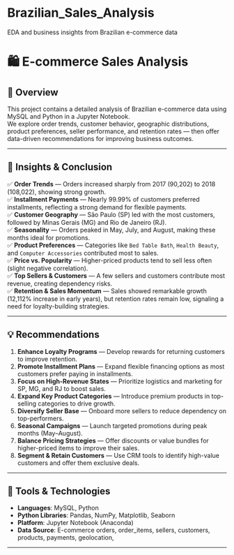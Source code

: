# Brazilian_Sales_Analysis
EDA and business insights from Brazilian e-commerce data
# 🛍️ E-commerce Sales Analysis

## 📖 Overview
This project contains a detailed analysis of Brazilian e-commerce data using MySQL and Python in a Jupyter Notebook.  
We explore order trends, customer behavior, geographic distributions, product preferences, seller performance, and retention rates — then offer data-driven recommendations for improving business outcomes.

---

## 🎯 Insights & Conclusion
✅ **Order Trends** — Orders increased sharply from 2017 (90,202) to 2018 (108,022), showing strong growth.  
✅ **Installment Payments** — Nearly 99.99% of customers preferred installments, reflecting a strong demand for flexible payments.  
✅ **Customer Geography** — São Paulo (SP) led with the most customers, followed by Minas Gerais (MG) and Rio de Janeiro (RJ).  
✅ **Seasonality** — Orders peaked in May, July, and August, making these months ideal for promotions.  
✅ **Product Preferences** — Categories like `Bed Table Bath`, `Health Beauty`, and `Computer Accessories` contributed most to sales.  
✅ **Price vs. Popularity** — Higher-priced products tend to sell less often (slight negative correlation).  
✅ **Top Sellers & Customers** — A few sellers and customers contribute most revenue, creating dependency risks.  
✅ **Retention & Sales Momentum** — Sales showed remarkable growth (12,112% increase in early years), but retention rates remain low, signaling a need for loyalty-building strategies.

---

## 💡 Recommendations
1. **Enhance Loyalty Programs** — Develop rewards for returning customers to improve retention.  
2. **Promote Installment Plans** — Expand flexible financing options as most customers prefer paying in installments.  
3. **Focus on High-Revenue States** — Prioritize logistics and marketing for SP, MG, and RJ to boost sales.  
4. **Expand Key Product Categories** — Introduce premium products in top-selling categories to drive growth.  
5. **Diversify Seller Base** — Onboard more sellers to reduce dependency on top-performers.  
6. **Seasonal Campaigns** — Launch targeted promotions during peak months (May–August).  
7. **Balance Pricing Strategies** — Offer discounts or value bundles for higher-priced items to improve their sales.  
8. **Segment & Retain Customers** — Use CRM tools to identify high-value customers and offer them exclusive deals.

---

## 🧰 Tools & Technologies
- **Languages**: MySQL, Python  
- **Python Libraries**: Pandas, NumPy, Matplotlib, Seaborn  
- **Platform**: Jupyter Notebook (Anaconda)  
- **Data Source**: E-commerce orders, order_items, sellers, customers, products, payments, geolocation, 

---
